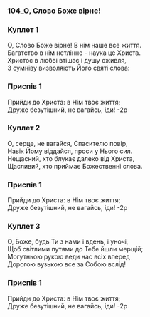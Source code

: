 ### 104_О, Слово Боже вірне!
### Куплет 1
О, Слово Боже вірне! В нім наше все життя. <br/>Багатство в нім нетлінне - наука це Христа. <br/>Христос в любві втішає і душу оживля, <br/>З сумніву визволяють Його святі слова:
### Приспів 1
Прийди до Христа: в Нім твоє життя;<br/>Друже безутішний, не вагайсь, іди! -2р
### Куплет 2
О, серце, не вагайся, Спасителю повір, <br/>Навік Йому віддайся, проси у Нього сил. <br/>Нещасний, хто блукає далеко від Христа, <br/>Щасливий, хто приймає Божественні слова.
### Приспів 1
Прийди до Христа: в Нім твоє життя;<br/>Друже безутішний, не вагайсь, іди! -2р
### Куплет 3
О, Боже, будь Ти з нами і вдень, і уночі, <br/>Щоб світлими путями до Тебе йшли мерщій; <br/>Могутньою рукою веди нас всіх вперед <br/>Дорогою вузькою все за Собою вслід!
### Приспів 1
Прийди до Христа: в Нім твоє життя;<br/>Друже безутішний, не вагайсь, іди! -2р
